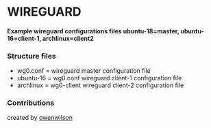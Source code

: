 # WIREGUARD

#### Example wireguard configurations files **ubuntu-18=master, ubuntu-16=client-1, archlinux=client2**

### Structure files

- wg0.conf = wireguard master configuration file
- ubuntu-16 = wg0.conf wireguard client-1 configuration file
- archlinux = wg0-client wireguard client-2 configuration file

### Contributions

created by [owenwilson](https://github.com/owenwilson/)
